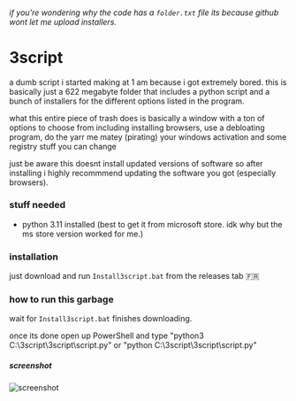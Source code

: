 ###### if you're wondering why the code has a `folder.txt` file its because github wont let me upload installers.

# 3script
a dumb script i started making at 1 am because i got extremely bored.
this is basically just a 622 megabyte folder that includes a python script and a bunch of installers for the different options listed in the program.

what this entire piece of trash does is basically a window with a ton of options to choose from including installing browsers, use a debloating program, do the yarr me matey (pirating) your windows activation and some registry stuff you can change

just be aware this doesnt install updated versions of software so after installing i highly recommmend updating the software you got (especially browsers).

### stuff needed

- python 3.11 installed (best to get it from microsoft store. idk why but the ms store version worked for me.)

### installation
just download and run `Install3script.bat` from the releases tab :fr:

### how to run this garbage

wait for `Install3script.bat` finishes downloading.

once its done open up PowerShell and type "python3 C:\3script\3script\script.py" or "python C:\3script\3script\script.py"

##### screenshot

![screenshot](https://media.discordapp.net/attachments/1028398976640229380/1137085880201384047/image.png)
